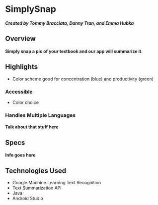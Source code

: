 # SimplySnap

##### Created by Tommy Bracciata, Danny Tran, and Emma Hubka

## Overview 
#### Simply snap a pic of your textbook and our app will summarize it. 


## Highlights
* Color scheme good for concentration (blue) and productivity (green)

### Accessible
* Color choice

### Handles Multiple Languages
#### Talk about that stuff here

## Specs
#### Info goes here

## Technologies Used
* Google Machine Learning Text Recognition 
* Text Summarization API
* Java
* Android Studio